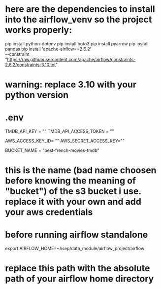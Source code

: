 # here are the dependencies to install into the airflow_venv so the project works properly:


pip install python-dotenv
pip install boto3
pip install pyarrow
pip install pandas
pip install 'apache-airflow==2.6.2' \
 --constraint "https://raw.githubusercontent.com/apache/airflow/constraints-2.6.2/constraints-3.10.txt"
# warning: replace 3.10 with your python version

# .env 

TMDB_API_KEY = "" 
TMDB_API_ACCESS_TOKEN = ""

AWS_ACCESS_KEY_ID= "" 
AWS_SECRET_ACCESS_KEY=""



BUCKET_NAME = "best-french-movies-tmdb"    
# this is the name (bad name choosen before knowing the meaning of "bucket") of the s3 bucket i use. replace it with your own and add your aws credentials

# before running airflow standalone
export AIRFLOW_HOME=~/isep/data_module/airflow_project/airflow 
# replace this path with the absolute path of your airflow home directory

